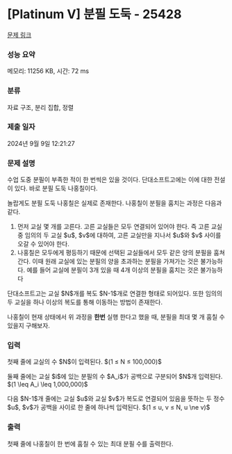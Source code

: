 # [Platinum V] 분필 도둑 - 25428 

[문제 링크](https://www.acmicpc.net/problem/25428) 

### 성능 요약

메모리: 11256 KB, 시간: 72 ms

### 분류

자료 구조, 분리 집합, 정렬

### 제출 일자

2024년 9월 9일 12:21:27

### 문제 설명

<p>수업 도중 분필이 부족한 적이 한 번씩은 있을 것이다. 단대소프트고에는 이에 대한 전설이 있다. 바로 분필 도둑 나홍칠이다.</p>

<p>놀랍게도 분필 도둑 나홍칠은 실제로 존재한다. 나홍칠이 분필을 훔치는 과정은 다음과 같다.</p>

<ol>
	<li>먼저 교실 몇 개를 고른다. 고른 교실들은 모두 연결되어 있어야 한다. 즉 고른 교실 중 임의의 두 교실 $u$, $v$에 대하여, 고른 교실만을 지나서 $u$와 $v$ 사이를 오갈 수 있어야 한다.</li>
	<li>나홍칠은 모두에게 평등하기 때문에 선택된 교실들에서 모두 같은 양의 분필을 훔쳐 간다. 이때 원래 교실에 있는 분필의 양을 초과하는 분필을 가져가는 것은 불가능하다. 예를 들어 교실에 분필이 3개 있을 때 4개 이상의 분필을 훔치는 것은 불가능하다</li>
</ol>

<p>단대소프트고는 교실 $N$개를 복도 $N-1$개로 연결한 형태로 되어있다. 또한 임의의 두 교실을 하나 이상의 복도를 통해 이동하는 방법이 존재한다.</p>

<p>나홍칠이 현재 상태에서 위 과정을 <strong>한번</strong> 실행 한다고 했을 때, 분필을 최대 몇 개 훔칠 수 있을지 구해보자.</p>

### 입력 

 <p>첫째 줄에 교실의 수 $N$이 입력된다. $(1 ≤ N ≤ 100,000)$</p>

<p>둘째 줄에는 교실 $i$에 있는 분필의 수 $A_i$가 공백으로 구분되어 $N$개 입력된다. $(1 \leq A_i \leq 1,000,000)$</p>

<p>다음 $N-1$개 줄에는 교실 $u$와 교실 $v$가 복도로 연결되어 있음을 뜻하는 두 정수 $u$, $v$가 공백을 사이로 한 줄에 하나씩 입력된다. $(1 ≤ u, v ≤ N, u \ne v)$</p>

### 출력 

 <p>첫째 줄에 나홍칠이 한 번에 훔칠 수 있는 최대 분필 수를 출력한다.</p>

